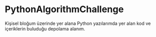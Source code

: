 # PythonAlgorithmChallenge
Kişisel bloğum üzerinde yer alana Python yazılarımda yer alan kod ve içeriklerin buluduğu depolama alanım.
